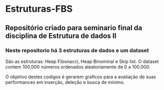 # Estruturas-FBS
## Repositório criado para seminario final da disciplina de Estrutura de dados II 
### Neste repositorio há 3 estruturas de dados e um dataset 
São as estruturas: Heap Fibonacci, Heap Binominal e Skip list.
O dataset contem 100.000 números ordenados aleatoriamente de 0 a 100.000.

O objetivo destes codigos é gerarem graficos para a avaliação de suas performances em inserção, deleção e busca de minimo.
